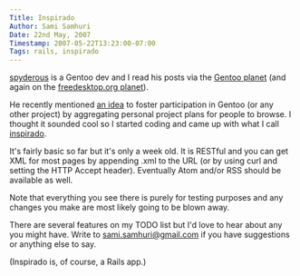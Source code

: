 ```yaml
---
Title: Inspirado
Author: Sami Samhuri
Date: 22nd May, 2007
Timestamp: 2007-05-22T13:23:00-07:00
Tags: rails, inspirado
---
```


<a href="http://spyderous.livejournal.com/">spyderous</a> is a Gentoo dev and I read his posts via the <a href="http://planet.gentoo.org/">Gentoo planet</a> (and again on the <a href="http://planet.freedesktop.org/">freedesktop.org planet</a>).

He recently mentioned <a href="http://spyderous.livejournal.com/88463.html">an idea</a> to foster participation in Gentoo (or any other project) by aggregating personal project plans for people to browse. I thought it sounded cool so I started coding and came up with what I call <a href="http://http://rubyforge.org/projects/inspirado/">inspirado</a>.

It's fairly basic so far but it's only a week old. It is RESTful and you can get XML for most pages by appending .xml to the URL (or by using curl and setting the HTTP Accept header). Eventually Atom and/or RSS should be available as well.

Note that everything you see there is purely for testing purposes and any changes you make are most likely going to be blown away.

There are several features on my TODO list but I'd love to hear about any you might have. Write to sami.samhuri@gmail.com if you have suggestions or anything else to say.

(Inspirado is, of course, a Rails app.)

